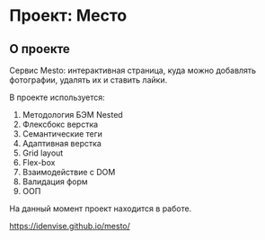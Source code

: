 # Проект: Место

## О проекте

Cервис Mesto: интерактивная страница, куда можно добавлять фотографии, удалять их и ставить лайки.

В проекте используется:

1. Методология БЭМ Nested
2. Флексбокс верстка
3. Семантические теги
4. Адаптивная верстка
5. Grid layout
6. Flex-box
7. Взаимодействие с DOM
8. Валидация форм
9. ООП

На данный момент проект находится в работе.

https://idenvise.github.io/mesto/
